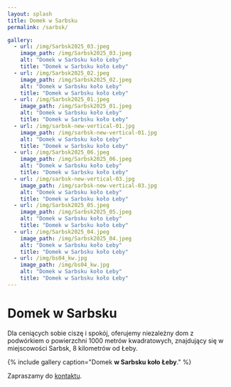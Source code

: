 ```yaml
---
layout: splash
title: Domek w Sarbsku
permalink: /sarbsk/

gallery:
  - url: /img/Sarbsk2025_03.jpeg
    image_path: /img/Sarbsk2025_03.jpeg
    alt: "Domek w Sarbsku koło Łeby"
    title: "Domek w Sarbsku koło Łeby"
  - url: /img/Sarbsk2025_02.jpeg
    image_path: /img/Sarbsk2025_02.jpeg
    alt: "Domek w Sarbsku koło Łeby"
    title: "Domek w Sarbsku koło Łeby"
  - url: /img/Sarbsk2025_01.jpeg
    image_path: /img/Sarbsk2025_01.jpeg
    alt: "Domek w Sarbsku koło Łeby"
    title: "Domek w Sarbsku koło Łeby"
  - url: /img/sarbsk-new-vertical-01.jpg
    image_path: /img/sarbsk-new-vertical-01.jpg
    alt: "Domek w Sarbsku koło Łeby"
    title: "Domek w Sarbsku koło Łeby"
  - url: /img/Sarbsk2025_06.jpeg
    image_path: /img/Sarbsk2025_06.jpeg
    alt: "Domek w Sarbsku koło Łeby"
    title: "Domek w Sarbsku koło Łeby"
  - url: /img/sarbsk-new-vertical-03.jpg
    image_path: /img/sarbsk-new-vertical-03.jpg
    alt: "Domek w Sarbsku koło Łeby"
    title: "Domek w Sarbsku koło Łeby"
  - url: /img/Sarbsk2025_05.jpeg
    image_path: /img/Sarbsk2025_05.jpeg
    alt: "Domek w Sarbsku koło Łeby"
    title: "Domek w Sarbsku koło Łeby"
  - url: /img/Sarbsk2025_04.jpeg
    image_path: /img/Sarbsk2025_04.jpeg
    alt: "Domek w Sarbsku koło Łeby"
    title: "Domek w Sarbsku koło Łeby"
  - url: /img/bs04_kw.jpg
    image_path: /img/bs04_kw.jpg
    alt: "Domek w Sarbsku koło Łeby"
    title: "Domek w Sarbsku koło Łeby"
---
```


<h1>Domek w Sarbsku</h1>
Dla ceniących sobie ciszę i spokój, oferujemy niezależny dom z podwórkiem o powierzchni 1000 metrów kwadratowych, znajdujący się w miejscowości Sarbsk, 8 kilometrów od Łeby.

{% include gallery caption="Domek **w Sarbsku koło Łeby**." %}

Zapraszamy do [kontaktu](/about/).
